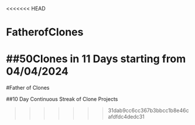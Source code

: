 <<<<<<< HEAD
# FatherofClones

##50Clones in 11 Days starting from 04/04/2024
=======
#Father of Clones

##10 Day Continuous Streak of Clone Projects
>>>>>>> 31dab9cc6cc367b3bbcc1b8e46cafdfdc4dedc31

